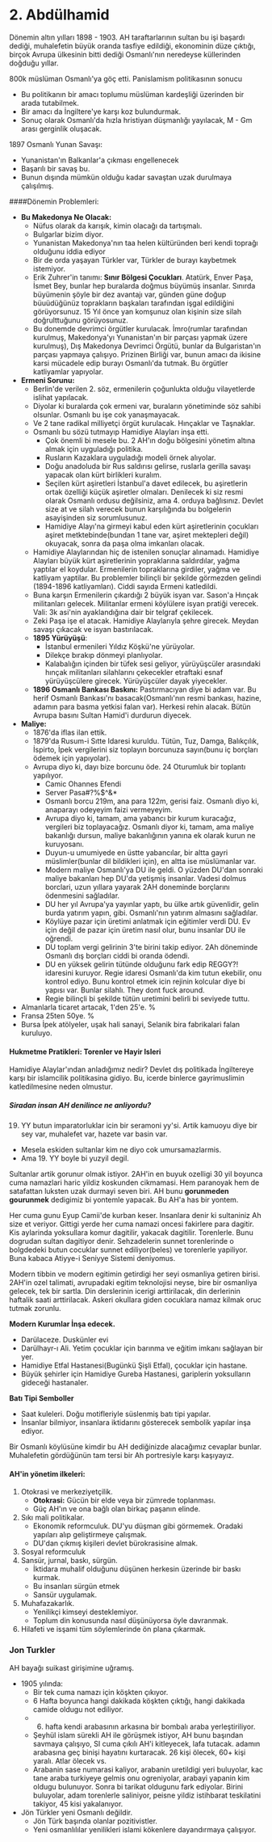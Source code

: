 # 2. Abdülhamid

Dönemin altın yılları 1898 - 1903. AH taraftarlarının sultan bu işi başardı dediği, muhalefetin büyük oranda tasfiye
edildiği, ekonominin düze çıktığı, birçok Avrupa ülkesinin bitti dediği Osmanlı'nın neredeyse küllerinden doğduğu yıllar.

800k müslüman Osmanlı'ya göç etti. Panislamism politikasının sonucu
- Bu politikanın bir amacı toplumu müslüman kardeşliği üzerinden bir arada tutabilmek.
- Bir amacı da İngiltere'ye karşı koz bulundurmak.
- Sonuç olarak Osmanlı'da hızla hristiyan düşmanlığı yayılacak, M - Gm arası gerginlik oluşacak.

1897 Osmanlı Yunan Savaşı:
- Yunanistan'ın Balkanlar'a çıkması engellenecek
- Başarılı bir savaş bu.
- Bunun dışında mümkün olduğu kadar savaştan uzak durulmaya çalışılmış.


####Dönemin Problemleri:

- **Bu Makedonya Ne Olacak:**
  - Nüfus olarak da karışık, kimin olacağı da tartışmalı.
  - Bulgarlar bizim diyor.
  - Yunanistan Makedonya'nın taa helen kültüründen beri kendi toprağı olduğunu iddia ediyor
  - Bir de orda yaşayan Türkler var, Türkler de burayı kaybetmek istemiyor.
  - Erik Zuhrer'in tanımı: **Sınır Bölgesi Çocukları**. Atatürk, Enver Paşa, İsmet Bey, bunlar hep buralarda doğmus büyümüş insanlar. Sınırda büyümenin şöyle bir dez avantajı var, günden güne doğup büuüdüğünüz toprakların başkaları tarafından işgal edildiğini görüyorsunuz. 15 Yıl önce yan komşunuz olan kişinin size silah doğrulttuğunu görüyosunuz.
  - Bu donemde devrimci örgütler kurulacak. İmro(rumlar tarafından kurulmuş, Makedonya'yı Yunanistan'ın bir parçası yapmak üzere kurulmuş), Dış Makedonya Devrimci Örgütü, bunlar da Bulgaristan'ın parçası yapmaya çalışıyo. Prizinen Birliği var, bunun amacı da ikisine karsi mücadele edip burayı Osmanlı'da tutmak. Bu örgütler katliyamlar yapıyolar.
- **Ermeni Sorunu:**
  - Berlin'de verilen 2. söz, ermenilerin çoğunlukta olduğu vilayetlerde islihat yapılacak.
  - Diyolar ki buralarda çok ermeni var, buraların yönetiminde söz sahibi olsunlar. Osmanlı bu işe cok yanaşmayacak.
  - Ve 2 tane radikal milliyetçi örgüt kurulacak. Hınçaklar ve Taşnaklar.
  - Osmanlı bu sözü tutmayıp Hamidiye Alayları inşa etti.
    * Çok önemli bi mesele bu. 2 AH'ın doğu bölgesini yönetim altına almak için uyguladığı politika.
    * Rusların Kazaklara uyguladığı modeli örnek alıyolar.
    * Doğu anadoluda bir Rus saldırısı gelirse, ruslarla gerilla savaşı yapacak olan kürt birlikleri kuralım.
    * Seçilen kürt aşiretleri İstanbul'a davet edilecek, bu aşiretlerin ortak özelliği küçük aşiretler olmaları. Denilecek ki siz resmi olarak Osmanlı ordusu değilsiniz, ama 4. orduya bağlısınız. Devlet size at ve silah verecek bunun karşılığında bu bolgelerin asayişinden siz sorumlusunuz.
    * Hamidiye Alayı'na girmeyi kabul eden kürt aşiretlerinin çocukları aşiret metktebinde(bundan 1 tane var, aşiret mektepleri değil) okuyacak, sonra da paşa olma imkanları olacak.
  - Hamidiye Alaylarından hiç de istenilen sonuçlar alınamadı. Hamidiye Alayları büyük kürt aşiretlerinin yopraklarına saldırdılar, yağma yaptılar el koydular. Ermenilerin topraklarına girdiler, yağma ve katliyam yaptilar. Bu problemler bilinçli bir şekilde görmezden gelindi (1894-1896 katliyamları). Ciddi sayıda Ermeni katledildi.
  - Buna karşın Ermenilerin çıkardığı 2 büyük isyan var. Sason'a Hınçak militanları gelecek. Militanlar ermeni köylülere isyan pratiği verecek. Vali: 3k asi'nin ayaklandığına dair bir telgraf çekilecek.
  - Zeki Paşa işe el atacak. Hamidiye Alaylarıyla şehre girecek. Meydan savaşı çıkacak ve isyan bastırılacak.
  - **1895 Yürüyüşü**:
    - İstanbul ermenileri Yıldız Köşkü'ne yürüyolar.
    - Dilekçe bırakıp dönmeyi planlıyolar.
    - Kalabalığın içinden bir tüfek sesi geliyor, yürüyüşcüler arasındaki hınçak militanları silahlarını çekecekler etraftaki esnaf yürüyüşcülere girecek. Yürüyüşcüler dayak yiyecekler.
  - **1896 Osmanlı Bankası Baskını:** Pastırmacıyan diye bi adam var. Bu herif Osmanlı Bankası'nı basacak(Osmanlı'nın resmi bankası, hazine, adamın para basma yetkisi falan var). Herkesi rehin alacak. Bütün Avrupa basını Sultan Hamid'i durdurun diyecek.
- **Maliye:**
  - 1876'da iflas ilan ettik.
  - 1879'da Rusum-i Sıtte Idaresi kuruldu. Tütün, Tuz, Damga, Balıkçılık, İspirto, İpek vergilerini siz toplayın borcunuza sayın(bunu iç borçları ödemek için yapıyolar).
  - Avrupa diyo ki, dayı bize borcunu öde. 24 Oturumluk bir toplantı yapılıyor.
    - Camic Ohannes Efendi
    - Server Pasa#?%$^&*
    - Osmanlı borcu 219m, ana para 122m, gerisi faiz. Osmanlı diyo ki, anaparayı odeyeyim faizi vermeyeyim.
    - Avrupa diyo ki, tamam, ama yabancı bir kurum kuracağız, vergileri biz toplayacağız. Osmanlı diyor ki, tamam, ama maliye bakanlığı dursun, maliye bakanlığının yanına ek olarak kurun ne kuruyosanı.
    - Duyun-u umumiyede en üstte yabancılar, bir altta gayri müslimler(bunlar dil bildikleri için), en altta ise müslümanlar var.
    - Modern maliye Osmanlı'ya DU ile geldi. O yüzden DU'dan sonraki maliye bakanları hep DU'da yetişmiş insanlar. Vadesi dolmus borclari, uzun yıllara yayarak 2AH doneminde borçlarını ödenmesini sağladılar.
    - DU her yıl Avrupa'ya yayınlar yaptı, bu ülke artık güvenlidir, gelin burda yatırım yapın, gibi. Osmanlı'nın yatırım almasını sağladılar.
    - Köylüye pazar için üretimi anlatmak için eğitimler verdi DU. Ev için değil de pazar için üretim nasıl olur, bunu insanlar DU ile oğrendi.
    - DU toplam vergi gelirinin 3'te birini takip ediyor. 2Ah döneminde Osmanlı dış borçları ciddi bi oranda ödendi.
    - DU en yüksek gelirin tütünde olduğunu fark edip REGGY?! idaresini kuruyor. Regie idaresi Osmanlı'da kim tutun ekebilir, onu kontrol ediyo. Bunu kontrol etmek icin rejinin kolcular diye bi yapısı var. Bunlar silahlı. They dont fuck around.
    - Regie bilinçli bi şekilde tütün uretimini belirli bi seviyede tuttu.
- Almanlarla ticaret artacak, 1'den 25'e. %
- Fransa 25ten 50ye. %
- Bursa İpek atölyeler, uşak hali sanayi, Selanik bira fabrikalari falan kuruluyo.

#### Hukmetme Pratikleri: Torenler ve Hayir Isleri

Hamidiye Alaylar'ından anladığımız nedir?
Devlet dış politikada İngiltereye karşı bir islamcilik politikasina gidiyo. Bu, icerde binlerce gayrimuslimin katledilmesine neden olmustur.

##### Siradan insan AH denilince ne anliyordu?
19.  YY butun imparatorluklar icin bir seramoni yy'si. Artik kamuoyu diye bir sey var, muhalefet var, hazete var basin var.
- Mesela eskiden sultanlar kim ne diyo cok umursamazlarmis.
- Ama 19. YY boyle bi yuzyil degil.

Sultanlar artik gorunur olmak istiyor. 2AH'in en buyuk ozelligi 30 yil boyunca cuma namazlari haric yildiz koskunden cikmamasi. Hem paranoyak hem de satafattan luksten uzak durmayi seven biri. AH bunu **gorunmeden gourunmek** dedigimiz bi yontemle yapacak. Bu AH'a has bir yontem.

Her cuma gunu Eyup Camii'de kurban keser. Insanlara denir ki sultaniniz Ah size et veriyor. Gittigi yerde her cuma namazi oncesi fakirlere para dagitir. Kis aylarinda yoksullara komur dagitilir, yakacak dagitilir. Torenlerle. Bunu dogrudan sultan dagitiyor denir. Sehzadelerin sunnet torenlerinde o bolgdedeki butun cocuklar sunnet ediliyor(beles) ve torenlerle yapiliyor. Buna kabaca Atiyye-i Seniyye Sistemi deniyomus.

Modern tibbin ve modern egitimin getirdigi her seyi osmanliya getiren birisi. 2AH'in ozel talimati, avrupadaki egitim teknolojisi neyse, bire bir osmanliya gelecek, tek bir sartla. Din derslerinin icerigi arttirilacak, din derlerinin haftalik saati arttirilacak. Askeri okullara giden cocuklara namaz kilmak oruc tutmak zorunlu.

**Modern Kurumlar İnşa edecek.**
- Darülaceze. Duskünler evi
- Darülhayr-ı Ali. Yetim çocuklar için barınma ve eğitim imkanı sağlayan bir yer.
- Hamidiye Etfal Hastanesi(Bugünkü Şişli Etfal), çocuklar için hastane.
- Büyük şehirler için Hamidiye Gureba Hastanesi, gariplerin yoksulların gideceği hastanaler.

**Batı Tipi Semboller**
- Saat kuleleri. Doğu motifleriyle süslenmiş batı tipi yapılar.
- İnsanlar bilmiyor, insanlara iktidarını gösterecek sembolik yapılar inşa ediyor.

Bir Osmanlı köylüsüne kimdir bu AH dediğinizde alacağımız cevaplar bunlar. Muhalefetin gördüğünün tam tersi bir Ah portresiyle karşı kaşıyayız.

#### AH'in yönetim ilkeleri:
1. Otokrasi ve merkeziyetçilik.
   - **Otokrasi:** Gücün bir elde veya bir zümrede toplanması.
   - Güç AH'ın ve ona bağlı olan birkaç paşanın elinde.
2. Sıkı mali politikalar.
   - Ekonomik reformculuk. DU'yu düşman gibi görmemek. Oradaki yapıları alıp geliştirmeye çalışmak.
   - DU'dan çıkmış kişileri devlet bürokrasisine almak.
3. Sosyal reformculuk
4. Sansür, jurnal, baskı, sürgün.
   - İktidara muhalif olduğunu düşünen herkesin üzerinde bir baskı kurmak.
   - Bu insanları sürgün etmek
   - Sansür uygulamak.
5. Muhafazakarlık.
   - Yenilikçi kimseyi desteklemiyor.
   - Toplum din konusunda nasıl düşünüyorsa öyle davranmak.
6. Hilafeti ve isşami tüm söylemlerinde ön plana çıkarmak.


### Jon Turkler

AH bayağı suikast girişimine uğramış.
- 1905 yılında:
  - Bir tek cuma namazı için köşkten çıkıyor.
  - 6 Hafta boyunca hangi dakikada köşkten çıktığı, hangi dakikada camide oldugu not ediliyor.
  - 6. hafta kendi arabasının arkasına bir bombalı araba yerleştiriliyor.
  - Şeyhül islam sürekli AH ile görüşmek istiyor, AH bunu başından savmaya çalışıyo, SI cuma çıkılı AH'i kitleyecek, lafa tutacak. adamın arabasına geç binişi hayatını kurtaracak. 26 kişi ölecek, 60+ kişi yaralı. Atlar ölecek vs.
  - Arabanin sase numarasi kaliyor, arabanin uretildigi yeri buluyolar, kac tane araba turkiyeye gelmis onu ogreniyolar, arabayi yapanin kim oldugu bulunuyor. Sonra bi tarikat oldugunu fark ediyolar. Birini buluyolar, adam torenlerle saliniyor, peisne yildiz istihbarat teskilatini takiyor, 45 kisi yakalanıyor.
- Jön Türkler yeni Osmanlı değildir.
  - Jön Türk başında olanlar pozitivistler.
  - Yeni osmanlılılar yenilikleri islami kökenlere dayandırmaya çalışıyor.